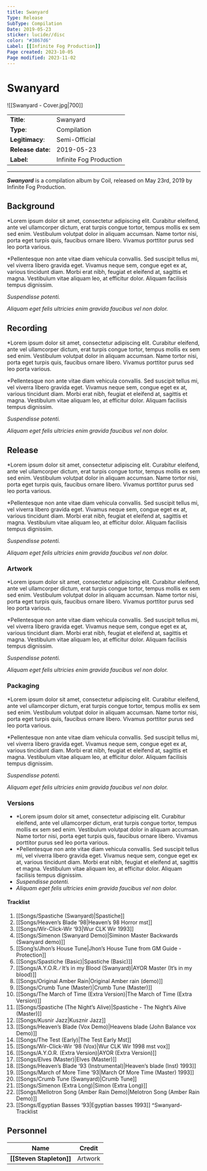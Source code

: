 ```yaml
---
title: Swanyard
Type: Release  
SubType: Compilation
Date: 2019-05-23  
sticker: lucide//disc
color: "#3867d6"
Label: [[Infinite Fog Production]]
Page created: 2023-10-05
Page modified: 2023-11-02
---
```


# Swanyard

![[Swanyard - Cover.jpg|700]]

|  |  |
| --- | --- |
| __Title__: | Swanyard |
| __Type__: | Compilation |
| __Legitimacy__: | Semi-Official |
| __Release date:__ | 2019-05-23 |
| __Label:__ | Infinite Fog Production |

---

*__Swanyard__* is a compilation album by Coil, released on May 23rd, 2019 by Infinite Fog Production.

## Background

*Lorem ipsum dolor sit amet, consectetur adipiscing elit. Curabitur eleifend, ante vel ullamcorper dictum, erat turpis congue tortor, tempus mollis ex sem sed enim. Vestibulum volutpat dolor in aliquam accumsan. Name tortor nisi, porta eget turpis quis, faucibus ornare libero. Vivamus porttitor purus sed leo porta various.

*Pellentesque non ante vitae diam vehicula convallis. Sed suscipit tellus mi, vel viverra libero gravida eget. Vivamus neque sem, congue eget ex at, various tincidunt diam. Morbi erat nibh, feugiat et eleifend at, sagittis et magna. Vestibulum vitae aliquam leo, at efficitur dolor. Aliquam facilisis tempus dignissim.

*Suspendisse potenti.*

*Aliquam eget felis ultricies enim gravida faucibus vel non dolor.*

## Recording

*Lorem ipsum dolor sit amet, consectetur adipiscing elit. Curabitur eleifend, ante vel ullamcorper dictum, erat turpis congue tortor, tempus mollis ex sem sed enim. Vestibulum volutpat dolor in aliquam accumsan. Name tortor nisi, porta eget turpis quis, faucibus ornare libero. Vivamus porttitor purus sed leo porta various.

*Pellentesque non ante vitae diam vehicula convallis. Sed suscipit tellus mi, vel viverra libero gravida eget. Vivamus neque sem, congue eget ex at, various tincidunt diam. Morbi erat nibh, feugiat et eleifend at, sagittis et magna. Vestibulum vitae aliquam leo, at efficitur dolor. Aliquam facilisis tempus dignissim.

*Suspendisse potenti.*

*Aliquam eget felis ultricies enim gravida faucibus vel non dolor.*

## Release

*Lorem ipsum dolor sit amet, consectetur adipiscing elit. Curabitur eleifend, ante vel ullamcorper dictum, erat turpis congue tortor, tempus mollis ex sem sed enim. Vestibulum volutpat dolor in aliquam accumsan. Name tortor nisi, porta eget turpis quis, faucibus ornare libero. Vivamus porttitor purus sed leo porta various.

*Pellentesque non ante vitae diam vehicula convallis. Sed suscipit tellus mi, vel viverra libero gravida eget. Vivamus neque sem, congue eget ex at, various tincidunt diam. Morbi erat nibh, feugiat et eleifend at, sagittis et magna. Vestibulum vitae aliquam leo, at efficitur dolor. Aliquam facilisis tempus dignissim.

*Suspendisse potenti.*

*Aliquam eget felis ultricies enim gravida faucibus vel non dolor.*

### Artwork

*Lorem ipsum dolor sit amet, consectetur adipiscing elit. Curabitur eleifend, ante vel ullamcorper dictum, erat turpis congue tortor, tempus mollis ex sem sed enim. Vestibulum volutpat dolor in aliquam accumsan. Name tortor nisi, porta eget turpis quis, faucibus ornare libero. Vivamus porttitor purus sed leo porta various.

*Pellentesque non ante vitae diam vehicula convallis. Sed suscipit tellus mi, vel viverra libero gravida eget. Vivamus neque sem, congue eget ex at, various tincidunt diam. Morbi erat nibh, feugiat et eleifend at, sagittis et magna. Vestibulum vitae aliquam leo, at efficitur dolor. Aliquam facilisis tempus dignissim.

*Suspendisse potenti.*

*Aliquam eget felis ultricies enim gravida faucibus vel non dolor.*

### Packaging

*Lorem ipsum dolor sit amet, consectetur adipiscing elit. Curabitur eleifend, ante vel ullamcorper dictum, erat turpis congue tortor, tempus mollis ex sem sed enim. Vestibulum volutpat dolor in aliquam accumsan. Name tortor nisi, porta eget turpis quis, faucibus ornare libero. Vivamus porttitor purus sed leo porta various.

*Pellentesque non ante vitae diam vehicula convallis. Sed suscipit tellus mi, vel viverra libero gravida eget. Vivamus neque sem, congue eget ex at, various tincidunt diam. Morbi erat nibh, feugiat et eleifend at, sagittis et magna. Vestibulum vitae aliquam leo, at efficitur dolor. Aliquam facilisis tempus dignissim.

*Suspendisse potenti.*

*Aliquam eget felis ultricies enim gravida faucibus vel non dolor.*

### Versions

- *Lorem ipsum dolor sit amet, consectetur adipiscing elit. Curabitur eleifend, ante vel ullamcorper dictum, erat turpis congue tortor, tempus mollis ex sem sed enim. Vestibulum volutpat dolor in aliquam accumsan. Name tortor nisi, porta eget turpis quis, faucibus ornare libero. Vivamus porttitor purus sed leo porta various.
- *Pellentesque non ante vitae diam vehicula convallis. Sed suscipit tellus mi, vel viverra libero gravida eget. Vivamus neque sem, congue eget ex at, various tincidunt diam. Morbi erat nibh, feugiat et eleifend at, sagittis et magna. Vestibulum vitae aliquam leo, at efficitur dolor. Aliquam facilisis tempus dignissim.
- *Suspendisse potenti.*
- *Aliquam eget felis ultricies enim gravida faucibus vel non dolor.*

#### Tracklist
1. [[Songs/Spastiche (Swanyard)|Spastiche]]
2. [[Songs/Heaven’s Blade ‘98|Heaven’s 98 Horror mst]]
3. [[Songs/Wir-Click-Wir ‘93|Wur CLK Wir 1993]]
4. [[Songs/Simenon (Swanyard Demo)|Siminon Master Backwards (Swanyard demo)]]
5. [[Song’s/Jhon’s House Tune|Jhon’s House Tune from GM Guide - Protection]]
6. [[Songs/Spastiche (Basic)|Spastiche (Basic)]]
7. [[Songs/A.Y.O.R. ∕ It’s in my Blood (Swanyard)|AYOR Master (It’s in my blood)]]
8. [[Songs/Original Amber Rain|Original Amber rain (demo)]]
9. [[Songs/Crumb Tune (Master)|Crumb Tune (Master)]]
10. [[Songs/The March of Time (Extra Version)|The March of Time (Extra Version)]]
11. [[Songs/Spastiche (The Night’s Alive)|Spastiche - The Night’s Alive (Master)]]
12. [[Songs/Kusnir Jazz|Kusznir Jazz]]
13. [[Songs/Heaven’s Blade (Vox Demo)|Heavens blade (John Balance vox Demo)]]
14. [[Songs/The Test (Early)|The Test Early Mst]]
15. [[Songs/Wir-Click-Wir ‘98 (Vox)|Wur CLK Wir 1998 mst vox]]
16. [[Songs/A.Y.O.R. (Extra Version)|AYOR (Extra Version)]]
17. [[Songs/Elves (Master)|Elves (Master)]]
18. [[Songs/Heaven’s Blade ‘93 (Instrumental)|Heaven’s blade (Inst) 1993]]
19. [[Songs/March of More Time ‘93|March Of More Time (Master) 1993]]
20. [[Songs/Crumb Tune (Swanyard)|Crumb Tune]]
21. [[Songs/Simenon (Extra Long)|Simon (Extra Long)]]
22. [[Songs/Mellotron Song (Amber Rain Demo)|Melotron Song (Amber Rain Demo)]]
23. [[Songs/Egyptian Basses ‘93|Egyptian basses 1993]] ^Swanyard-Tracklist

## Personnel

| __Name__ |__Credit__ |
| --- | --- |
|__[[Steven Stapleton]]__| Artwork | [^1]

[^1]: <https://infinitefog.ru/shop/cd/coil-swanyard-collectors.html>
